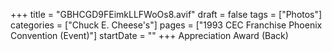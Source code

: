 +++
title = "GBHCGD9FEimkLLFWoOs8.avif"
draft = false
tags = ["Photos"]
categories = ["Chuck E. Cheese's"]
pages = ["1993 CEC Franchise Phoenix Convention (Event)"]
startDate = ""
+++
Appreciation Award (Back)
